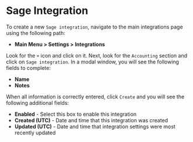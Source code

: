 # Sage Integration

To create a new `Sage integration`, navigate to the main integrations page using the following path:

* **Main Menu &gt; Settings &gt; Integrations**

Look for the `+` icon and click on it. Next, look for the `Accounting` section and click on `Sage integration`. In a modal window, you will see the following fields to complete:

* **Name**
* **Notes**

When all information is correctly entered, click `Create` and you will see the following additional fields:

* **Enabled** - Select this box to enable this integration
* **Created \(UTC\)** - Date and time that this integration was created
* **Updated \(UTC\)** - Date and time that integration settings were most recently updated

